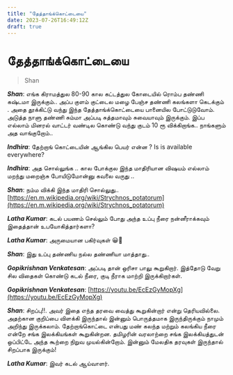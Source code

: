 ```yaml
---
title: "தேத்தாங்க்கொட்டையை"
date: 2023-07-26T16:49:12Z
draft: true
---
```


# தேத்தாங்க்கொட்டையை

> Shan

***Shan***: எங்க கிராமத்துல 80-90 கால கட்டத்துல கோடையில் ரொம்ப தண்ணி கஷ்டமா இருக்கும்.. அப்ப குளம் குட்டைல மழை பேஞ்ச தண்ணி கலங்களா கெடக்கும் . அதை தூக்கிட்டு வந்து இந்த தேத்தாங்க்கொட்டையை பானையில போட்டுடுவோம். அடுத்த நாளு தண்ணி சும்மா அப்படி சுத்தமாவும் சுவையாவும் இருக்கும். இப்ப எல்லாம் மினரல் வாட்டர் வண்டில கொண்டு வந்து குடம் 10 ரூ விக்கிறாங்க.. நாங்களும் அத வாங்குறோம்..

***Indhira***: தேற்றாங் கொட்டையின் ஆங்கில பெயர் என்ன ? Is is available everywhere?

***Indhira***: அத சொல்லுங்க .. கால போக்குல இந்த மாதிரியான விஷயம் எல்லாம் மறந்து மறைஞ்சு போயிடுமோன்னு கவலை வருது ..

***Shan***: நம்ம விக்கி இந்த மாதிரி சொல்லுது..
[https://en.m.wikipedia.org/wiki/Strychnos_potatorum](https://en.m.wikipedia.org/wiki/Strychnos_potatorum)

***Latha Kumar***: கடல் பயணம் செல்லும் போது அந்த உப்பு நீரை நன்னீராக்கவும் இதைத்தான் உபயோகித்தார்களா?

***Latha Kumar***: அருமையான பகிர்வுகள் 😀👏

***Shan***: இது உப்பு தண்ணிய நல்ல தண்ணியா மாத்தாது..

***Gopikrishnan Venkatesan***: அப்படி தான் ஒரிசா பாலு கூறுகிறார். இத்தோடு வேறு சில விதைகள் கொண்டு கடல் நீரை, குடி நீராக மாற்றி இருக்கிறார்கள்.

***Gopikrishnan Venkatesan***: [https://youtu.be/EcEzGyMopXg](https://youtu.be/EcEzGyMopXg)

***Shan***: சிறப்பு!!. அவர் இதை எந்த தரவை வைத்து கூறுகின்றார் என்று தெரியவில்லை.  அதற்கான குறிப்பை  விளக்கி இருந்தால் இன்னும் பொருத்தமாக இருந்திருக்கும் நாமும் அறிந்து இருக்கலாம். தேற்றாங்கொட்டை என்பது மண் கலந்த மற்றும் கலங்கிய நீரை என்றே சங்க இலக்கியங்கள் கூறுகின்றன.  தமிழரின் வரலாற்றை  சங்க இலக்கியத்துடன் ஒப்பிட்டே அந்த கூற்றை நிறுவ முயல்கின்றோம்.  இன்னும் மேலதிக தரவுகள் இருந்தால் சிறப்பாக இருக்கும்!

***Latha Kumar***: இவர் கடல் ஆய்வாளர்.
 